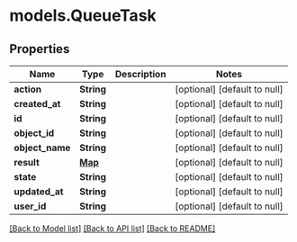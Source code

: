# models.QueueTask
## Properties

| Name | Type | Description | Notes |
|------------ | ------------- | ------------- | -------------|
| **action** | **String** |  | [optional] [default to null] |
| **created\_at** | **String** |  | [optional] [default to null] |
| **id** | **String** |  | [optional] [default to null] |
| **object\_id** | **String** |  | [optional] [default to null] |
| **object\_name** | **String** |  | [optional] [default to null] |
| **result** | [**Map**](AnyType.md) |  | [optional] [default to null] |
| **state** | **String** |  | [optional] [default to null] |
| **updated\_at** | **String** |  | [optional] [default to null] |
| **user\_id** | **String** |  | [optional] [default to null] |

[[Back to Model list]](../README.md#documentation-for-models) [[Back to API list]](../README.md#documentation-for-api-endpoints) [[Back to README]](../README.md)

